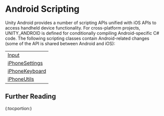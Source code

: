 Android Scripting
=================


Unity Android provides a number of scripting APIs unified with iOS APIs to access handheld device functionality. For cross-platform projects, UNITY_ANDROID is defined for conditionally compiling Android-specific C# code. The following scripting classes contain Android-related changes (some of the API is shared between Android and iOS):

|  |
|--|
|[Input](scriptref:input.html.html) |Access to multi-touch screen, accelerometer and device orientation.
|[iPhoneSettings](scriptref:iphonesettings.html.html) |Some of the Android settings, such as screen orientation, dimming and information about device hardware.
|[iPhoneKeyboard](scriptref:iphonekeyboard.html.html) |Support for native on-screen keyboard.
|[iPhoneUtils](scriptref:iphoneutils.html.html) |Useful functions for movie playback, anti-piracy protection and vibration.

Further Reading
---------------

(:tocportion:)

